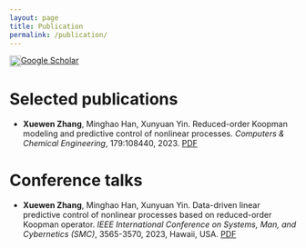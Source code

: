 ```yaml
---
layout: page
title: Publication
permalink: /publication/
---
```



<div style="display: flex;">
    <img src="https://github.com/QiYuan-Zhang/QiYuan-Zhang.github.io/assets/53491122/75da1264-63b5-44ac-83db-a12fe8836300" width="20">  <a href="https://scholar.google.com/citations?user=VDS2k4oAAAAJ&hl=en&oi=ao">Google Scholar</a>
</div> 



<h1> Selected publications </h1>

- **Xuewen Zhang**, Minghao Han, Xunyuan Yin. Reduced-order Koopman modeling and predictive control of nonlinear processes. *Computers & Chemical Engineering*, 179:108440, 2023. [PDF](https://doi.org/10.1016/j.compchemeng.2023.108440) 


<h1> Conference talks</h1>

- **Xuewen Zhang**, Minghao Han, Xunyuan Yin. Data-driven linear predictive control of nonlinear processes based on reduced-order Koopman operator. *IEEE International Conference on Systems, Man, and Cybernetics (SMC)*, 3565-3570, 2023, Hawaii, USA. [PDF](https://ieeexplore.ieee.org/abstract/document/10393904)



